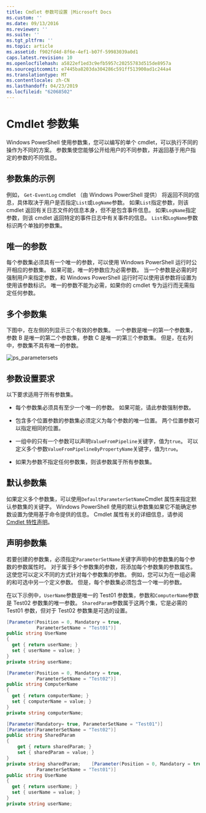 ```yaml
---
title: Cmdlet 参数可设置 |Microsoft Docs
ms.custom: ''
ms.date: 09/13/2016
ms.reviewer: ''
ms.suite: ''
ms.tgt_pltfrm: ''
ms.topic: article
ms.assetid: f902fd4d-8f6e-4ef1-b07f-59983039a0d1
caps.latest.revision: 10
ms.openlocfilehash: a5822ef1ed3c9efb5957c20255783d515de8957a
ms.sourcegitcommit: e7445ba8203da304286c591ff513900ad1c244a4
ms.translationtype: MT
ms.contentlocale: zh-CN
ms.lasthandoff: 04/23/2019
ms.locfileid: "62068502"
---
```

# <a name="cmdlet-parameter-sets"></a>Cmdlet 参数集

Windows PowerShell 使用参数集，您可以编写的单个 cmdlet，可以执行不同的操作为不同的方案。 参数集使您能够公开给用户的不同参数，并返回基于用户指定的参数的不同信息。

## <a name="examples-of-parameter-sets"></a>参数集的示例

例如， `Get-EventLog` cmdlet （由 Windows PowerShell 提供） 将返回不同的信息，具体取决于用户是否指定`List`或`LogName`参数。 如果`List`指定参数，则该 cmdlet 返回有关日志文件的信息本身，但不是包含事件信息。 如果`LogName`指定参数，则该 cmdlet 返回特定的事件日志中有关事件的信息。 `List`和`LogName`参数标识两个单独的参数集。

## <a name="unique-parameter"></a>唯一的参数

每个参数集必须具有一个唯一的参数，可以使用 Windows PowerShell 运行时公开相应的参数集。 如果可能，唯一的参数应为必需参数。 当一个参数是必需的时强制用户来指定参数，和 Windows PowerShell 运行时可以使用该参数将设置为使用该参数标识。 唯一的参数不能为必需，如果你的 cmdlet 专为运行而无需指定任何参数。

## <a name="multiple-parameter-sets"></a>多个参数集

下图中，在左侧的列显示三个有效的参数集。 一个参数是唯一的第一个参数集，参数 B 是唯一的第二个参数集，参数 C 是唯一的第三个参数集。 但是，在右列中，参数集不具有唯一的参数。

![ps_parametersets](../media/ps-parametersets.gif)

## <a name="parameter-set-requirements"></a>参数设置要求

以下要求适用于所有参数集。

- 每个参数集必须具有至少一个唯一的参数。 如果可能，请此参数强制参数。

- 包含多个位置参数的参数集必须定义为每个参数的唯一位置。 两个位置参数可以指定相同的位置。

- 一组中的只有一个参数可以声明`ValueFromPipeline`关键字，值为`true`。 可以定义多个参数`ValueFromPipelineByPropertyName`关键字，值为`true`。

- 如果为参数不指定任何参数集，则该参数属于所有参数集。

## <a name="default-parameter-sets"></a>默认参数集

如果定义多个参数集，可以使用`DefaultParameterSetName`Cmdlet 属性来指定默认参数集的关键字。 Windows PowerShell 使用的默认参数集如果它不能确定参数设置为使用基于命令提供的信息。 Cmdlet 属性有关的详细信息，请参阅[Cmdlet 特性声明](./cmdlet-attribute-declaration.md)。

## <a name="declaring-parameter-sets"></a>声明参数集

若要创建的参数集，必须指定`ParameterSetName`关键字声明中的参数集的每个参数的参数属性时。 对于属于多个参数集的参数，将添加每个参数集的参数属性。 这使您可以定义不同的方式针对每个参数集的参数。 例如，您可以为在一组必需的和可选中另一个定义参数。 但是，每个参数集必须包含一个唯一的参数。

在以下示例中，`UserName`参数是唯一的 Test01 参数集，参数和`ComputerName`参数是 Test02 参数集的唯一参数。 `SharedParam`参数属于这两个集，它是必需的 Test01 参数，但对于 Test02 参数集是可选的设置。

```csharp
[Parameter(Position = 0, Mandatory = true,
           ParameterSetName = "Test01")]
public string UserName
{
  get { return userName; }
  set { userName = value; }
}
private string userName;

[Parameter(Position = 0, Mandatory = true,
           ParameterSetName = "Test02")]
public string ComputerName
{
  get { return computerName; }
  set { computerName = value; }
}
private string computerName;

[Parameter(Mandatory= true, ParameterSetName = "Test01")]
[Parameter(ParameterSetName = "Test02")]
public string SharedParam
{
    get { return sharedParam; }
    set { sharedParam = value; }
}
private string sharedParam;    [Parameter(Position = 0, Mandatory = true,
           ParameterSetName = "Test01")]
public string UserName
{
  get { return userName; }
  set { userName = value; }
}
private string userName;
```